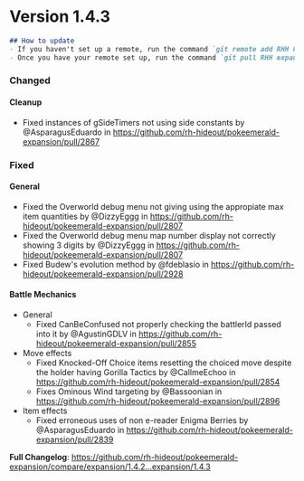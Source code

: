 # Version 1.4.3

```md
## How to update
- If you haven't set up a remote, run the command `git remote add RHH https://github.com/rh-hideout/pokeemerald-expansion`.
- Once you have your remote set up, run the command `git pull RHH expansion/1.4.3`.
```

### Changed
#### Cleanup
* Fixed instances of gSideTimers not using side constants by @AsparagusEduardo in https://github.com/rh-hideout/pokeemerald-expansion/pull/2867

### Fixed
#### General
* Fixed the Overworld debug menu not giving using the appropiate max item quantities by @DizzyEggg in https://github.com/rh-hideout/pokeemerald-expansion/pull/2807
* Fixed the Overworld debug menu map number display not correctly showing 3 digits by @DizzyEggg in https://github.com/rh-hideout/pokeemerald-expansion/pull/2807
* Fixed Budew's evolution method by @fdeblasio in https://github.com/rh-hideout/pokeemerald-expansion/pull/2928
#### Battle Mechanics
* General
    * Fixed CanBeConfused not properly checking the battlerId passed into it by @AgustinGDLV in https://github.com/rh-hideout/pokeemerald-expansion/pull/2855
* Move effects
    * Fixed Knocked-Off Choice items resetting the choiced move despite the holder having Gorilla Tactics by @CallmeEchoo in https://github.com/rh-hideout/pokeemerald-expansion/pull/2854
    * Fixes Ominous Wind targeting by @Bassoonian in https://github.com/rh-hideout/pokeemerald-expansion/pull/2896
* Item effects
    * Fixed erroneous uses of non e-reader Enigma Berries by @AsparagusEduardo in https://github.com/rh-hideout/pokeemerald-expansion/pull/2839

**Full Changelog**: https://github.com/rh-hideout/pokeemerald-expansion/compare/expansion/1.4.2...expansion/1.4.3